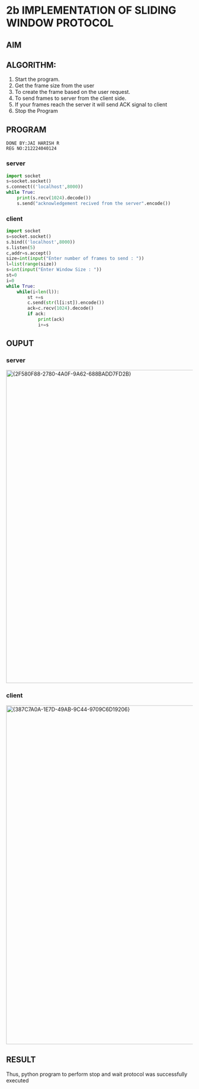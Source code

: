 # 2b IMPLEMENTATION OF SLIDING WINDOW PROTOCOL
## AIM
## ALGORITHM:
1. Start the program.
2. Get the frame size from the user
3. To create the frame based on the user request.
4. To send frames to server from the client side.
5. If your frames reach the server it will send ACK signal to client
6. Stop the Program
## PROGRAM
```
DONE BY:JAI HARISH R
REG NO:212224040124
```
### server
```python
import socket
s=socket.socket()
s.connect(('localhost',8000))
while True:
    print(s.recv(1024).decode())
    s.send("acknowledgement recived from the server".encode())
```
### client
```python
import socket
s=socket.socket()
s.bind(('localhost',8000))
s.listen(5)
c,addr=s.accept()
size=int(input("Enter number of frames to send : "))
l=list(range(size))
s=int(input("Enter Window Size : "))
st=0
i=0
while True:
    while(i<len(l)):
        st +=s
        c.send(str(l[i:st]).encode())
        ack=c.recv(1024).decode()
        if ack:
            print(ack)
            i+=s
```
## OUPUT

### server
<img width="1344" height="843" alt="{2F580F88-2780-4A0F-9A62-688BADD7FD2B}" src="https://github.com/user-attachments/assets/159a96f3-af1b-4bd3-ab0e-9d5b5dd19e1b" />


### client

<img width="1350" height="912" alt="{387C7A0A-1E7D-49AB-9C44-9709C6D19206}" src="https://github.com/user-attachments/assets/bb658068-ff49-4660-9214-7c209e65dac3" />



## RESULT

Thus, python program to perform stop and wait protocol was successfully executed
